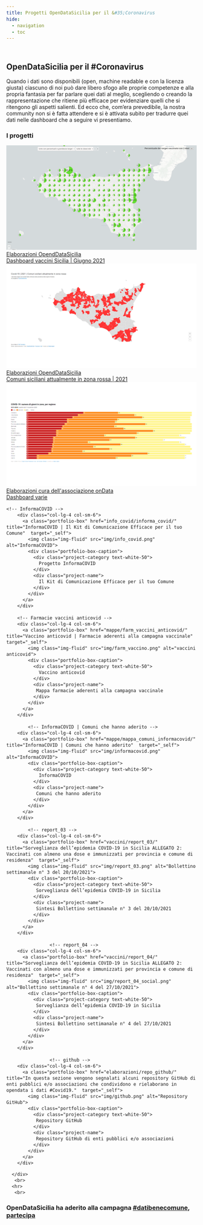 ```yaml
---
title: Progetti OpenDataSicilia per il &#35;Coronavirus
hide:
  - navigation
  - toc
---
```

<style> 
.md-content__inner {padding-top: .5rem;  padding-bottom: .5rem; background-image:url({{ config.site_url}}img/covid19_sfondo.png);  background-repeat: no-repeat;  background-attachment: scroll;  background-position: center center;  background-size: contain;}
/*.md-typeset .md-content__button {display: none!important; }*/
/*.md-typeset h1, .md-typeset h2 {   display: none!important; }*/
.md-footer__inner {   display: none!important; }
.md-typeset h5 {text-transform: none!important; color: #212529!important;}
.md-typeset h3 { font-weight: bold!important; color: #212529!important;}
</style>

<body>
 <link href="stylesheets/home_page.css" rel="stylesheet">
   <section class="page-section">
    <div class="container-fluid p-0"> 
          <div class="row justify-content-center">
        <div class="col-lg-12 text-center">
          <h1> <br>OpenDataSicilia per il #Coronavirus</h1>
		  <p> Quando i dati sono disponibili (open, machine readable e con la licenza giusta) ciascuno di noi può dare libero sfogo alle proprie competenze e alla propria fantasia per far parlare quei dati al meglio, scegliendo o creando la rappresentazione che ritiene più efficace per evidenziare quelli che si ritengono gli aspetti salienti. Ed ecco che, com’era prevedibile, la nostra community non si è fatta attendere e si è attivata subito per tradurre quei dati nelle dashboard che a seguire vi presentiamo.</p>
		<!--  <h1> OpenDataSicilia ha aderito alla campagna <a href="https://www.datibenecomune.it/home/" title="#datibenecomune" target="_blank">#datibenecomune</a> </h1> -->
		   </div> 
		   </div>
		   </div>
   <!-- Elaborazioni -->
  <section class="page-section" id="portfolio">
    <div class="container-fluid p-0"> 
          <div class="row justify-content-center">
        <div class="col-lg-8 text-center">
          <h1>I progetti</h1>
          <div class="row no-gutters">
        <!-- Elaborazioni OpendDataSicilia -->
		<div class="col-lg-4 col-sm-6">
          <a class="portfolio-box" href="vaccini/sit_vaccini/" title="Elaborazioni OpendDataSicilia | Dashboard Vaccini Sicilia| Giugno 2021" target="_self">
            <img class="img-fluid" src="img/Guenter_01.png" alt="Elaborazioni OpendDataSicilia">
            <div class="portfolio-box-caption">
              <div class="project-category text-white-50">
                Elaborazioni OpendDataSicilia
              </div>
              <div class="project-name">
                Dashboard vaccini Sicilia | Giugno 2021
              </div>
            </div>
          </a>
        </div>
	<!--Elaborazioni OpendDataSicilia zone rosse  -->
        <div class="col-lg-4 col-sm-6">
          <a class="portfolio-box" href="elaborazioni/ods/" title="Elaborazioni OpendDataSicilia | Comuni siciliani attualmente in zona rossa | 2021"  target="_self">
            <img class="img-fluid" src="img/zone_rosse.png" alt="InformaCOVID">
            <div class="portfolio-box-caption">
              <div class="project-category text-white-50">
                Elaborazioni OpendDataSicilia
              </div>
              <div class="project-name">
                Comuni siciliani attualmente in zona rossa | 2021
              </div>
            </div>
          </a>
        </div>		
	<!-- onData -->
        <div class="col-lg-4 col-sm-6">
          <a class="portfolio-box" href="elaborazioni/ondata/" title="Elaborazioni associazione onData | Dashboard varie"  target="_self">
            <img class="img-fluid" src="img/elaborazioni_ondata.png" alt="Elaborazioni associazione onData">
            <div class="portfolio-box-caption">
              <div class="project-category text-white-50">
                Elaborazioni cura dell'associazione onData
              </div>
              <div class="project-name">
                Dashboard varie
              </div>
            </div>
          </a>
        </div>
	
	<!-- InformaCOVID -->
        <div class="col-lg-4 col-sm-6">
          <a class="portfolio-box" href="info_covid/informa_covid/" title="InformaCOVID | Il Kit di Comunicazione Efficace per il tuo Comune"  target="_self">
            <img class="img-fluid" src="img/info_covid.png" alt="InformaCOVID">
            <div class="portfolio-box-caption">
              <div class="project-category text-white-50">
                Progetto InformaCOVID
              </div>
              <div class="project-name">
                Il Kit di Comunicazione Efficace per il tuo Comune
              </div>
            </div>
          </a>
        </div>
		
		<!-- Farmacie vaccini anticovid -->
        <div class="col-lg-4 col-sm-6">
          <a class="portfolio-box" href="mappe/farm_vaccini_anticovid/" title="Vaccino anticovid | Farmacie aderenti alla campagna vaccinale"  target="_self">
            <img class="img-fluid" src="img/farm_vaccino.png" alt="vaccini anticovid">
            <div class="portfolio-box-caption">
              <div class="project-category text-white-50">
                Vaccino anticovid 
              </div>
              <div class="project-name">
               Mappa farmacie aderenti alla campagna vaccinale
              </div>
            </div>
          </a>
        </div>	
		
			<!-- InformaCOVID | Comuni che hanno aderito -->
        <div class="col-lg-4 col-sm-6">
          <a class="portfolio-box" href="mappe/mappa_comuni_informacovid/" title="InformaCOVID | Comuni che hanno aderito"  target="_self">
            <img class="img-fluid" src="img/informacovid.png" alt="InformaCOVID">
            <div class="portfolio-box-caption">
              <div class="project-category text-white-50">
                InformaCOVID
              </div>
              <div class="project-name">
               Comuni che hanno aderito
              </div>
            </div>
          </a>
        </div>		
		
			<!-- report_03 -->
        <div class="col-lg-4 col-sm-6">
          <a class="portfolio-box" href="vaccini/report_03/" title="Sorveglianza dell’epidemia COVID-19 in Sicilia ALLEGATO 2: Vaccinati con almeno una dose e immunizzati per provincia e comune di residenza"  target="_self">
            <img class="img-fluid" src="img/report_03.png" alt="Bollettino settimanale n° 3 del 20/10/2021">
            <div class="portfolio-box-caption">
              <div class="project-category text-white-50">
               Sorveglianza dell’epidemia COVID-19 in Sicilia
              </div>
              <div class="project-name">
               Sintesi Bollettino settimanale n° 3 del 20/10/2021
              </div>
            </div>
          </a>
        </div>
		
					<!-- report_04 -->
        <div class="col-lg-4 col-sm-6">
          <a class="portfolio-box" href="vaccini/report_04/" title="Sorveglianza dell’epidemia COVID-19 in Sicilia ALLEGATO 2: Vaccinati con almeno una dose e immunizzati per provincia e comune di residenza"  target="_self">
            <img class="img-fluid" src="img/report_04_social.png" alt="Bollettino settimanale n° 4 del 27/10/2021">
            <div class="portfolio-box-caption">
              <div class="project-category text-white-50">
               Sorveglianza dell’epidemia COVID-19 in Sicilia
              </div>
              <div class="project-name">
               Sintesi Bollettino settimanale n° 4 del 27/10/2021
              </div>
            </div>
          </a>
        </div>
		
					<!-- github -->
        <div class="col-lg-4 col-sm-6">
          <a class="portfolio-box" href="elaborazioni/repo_github/" title="In questa sezione vengono segnalati alcuni repository GitHub di enti pubblici e/o associazioni che condividono e rielaborano in opendata i dati #Covid19."  target="_self">
            <img class="img-fluid" src="img/github.png" alt="Repository GitHub">
            <div class="portfolio-box-caption">
              <div class="project-category text-white-50">
               Repository GitHub
              </div>
              <div class="project-name">
               Repository GitHub di enti pubblici e/o associazioni
              </div>
            </div>
          </a>
        </div>
		
 <!-- chiude la sezione schede -->        
      </div>
	   <br>
      <hr> 
	   <br>
 <h1> OpenDataSicilia ha aderito alla campagna <a href="https://www.datibenecomune.it/home/" title="#datibenecomune" target="_blank">#datibenecomune</a>, <a href="https://www.datibenecomune.it/partecipa/" title="#datibenecomune" target="_blank">partecipa</a></h1>	  
         </div>
      </section>
  
</body>